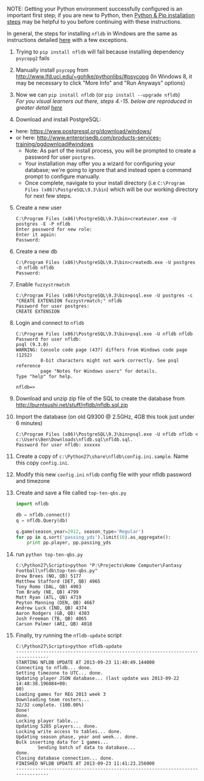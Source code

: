 NOTE: Getting your Python environment successfully configured is an important first step; if you are new to Python, then [Python & Pip installation steps](https://github.com/BurntSushi/nfldb/wiki/Python-&-pip-Windows-installation) may be helpful to you before continuing with these instructions.

In general, the steps for installing `nfldb` in Windows are the same as instructions detailed [here](Installation) with a few exceptions.

1. Trying to `pip install nfldb` will fail because installing dependency `psycopg2` fails

2. Manually install `psycopg` from http://www.lfd.uci.edu/~gohlke/pythonlibs/#psycopg
 (In Windows 8, it may be necessary to click "More Info" and "Run Anyways" options)

3. Now we can `pip install nfldb` (or `pip install --upgrade nfldb`)  
_For you visual learners out there, steps 4.-15. below are reproduced in greater detail [here](https://github.com/BurntSushi/nfldb/wiki/Detailed-Windows-PostgreSQL-installation)_

4. Download and install PostgreSQL:
  - here: https://www.postgresql.org/download/windows/
  - or here: http://www.enterprisedb.com/products-services-training/pgdownload#windows
    * Note: As part of the install process, you will be prompted to create a password for user `postgres`.
    * Your installation may offer you a wizard for configuring your database; we're going to ignore that and instead open a command prompt to configure manually.
    * Once complete, navigate to your install directory (i.e `C:\Program Files (x86)\PostgreSQL\9.3\bin`) which will be our working directory for next few steps.

5. Create a new user

      ```
      C:\Program Files (x86)\PostgreSQL\9.3\bin>createuser.exe -U postgres -E -P nfldb
      Enter password for new role:
      Enter it again:
      Password:
      ```
6. Create a new db

    ```
    C:\Program Files (x86)\PostgreSQL\9.3\bin>createdb.exe -U postgres -O nfldb nfldb
    Password:
    ```
7. Enable `fuzzystrmatch`

    ```
    C:\Program Files (x86)\PostgreSQL\9.3\bin>psql.exe -U postgres -c "CREATE EXTENSION fuzzystrmatch;" nfldb
    Password for user postgres:
    CREATE EXTENSION
    ```
8. Login and connect to `nfldb`
    ```
    C:\Program Files (x86)\PostgreSQL\9.3\bin>psql.exe -U nfldb nfldb
    Password for user nfldb:
    psql (9.3.0)
    WARNING: Console code page (437) differs from Windows code page (1252)
             8-bit characters might not work correctly. See psql reference
             page "Notes for Windows users" for details.
    Type "help" for help.

    nfldb=> 
    ```
9. Download and unzip zip file of the SQL to create the database from http://burntsushi.net/stuff/nfldb/nfldb.sql.zip
10. Import the database (on old Q9300 @ 2.5GHz, 4GB this took just under 6 minutes)

    ```
    C:\Program Files (x86)\PostgreSQL\9.3\bin>psql.exe -U nfldb nfldb < c:\Users\Ben\Downloads\nfldb.sql\nfldb.sql. 
    Password for user nfldb: xxxxxx
    ```
11. Create a copy of `c:\Python27\share\nfldb\config.ini.sample`. Name this copy `config.ini`.
12. Modify this new `config.ini` `nfldb` config file with your nfldb password and timezone
13. Create and save a file called `top-ten-qbs.py`

    ```python
    import nfldb

    db = nfldb.connect()
    q = nfldb.Query(db)

    q.game(season_year=2012, season_type='Regular')
    for pp in q.sort('passing_yds').limit(10).as_aggregate():
        print pp.player, pp.passing_yds
    ```
14. run `python top-ten-qbs.py`

    ```
    C:\Python27\Scripts>python "P:\Projects\Home Computer\Fantasy Football\nfldb\top-ten-qbs.py"
    Drew Brees (NO, QB) 5177
    Matthew Stafford (DET, QB) 4965
    Tony Romo (DAL, QB) 4903
    Tom Brady (NE, QB) 4799
    Matt Ryan (ATL, QB) 4719
    Peyton Manning (DEN, QB) 4667
    Andrew Luck (IND, QB) 4374
    Aaron Rodgers (GB, QB) 4303
    Josh Freeman (TB, QB) 4065
    Carson Palmer (ARI, QB) 4018
    ```
15. Finally, try running the `nfldb-update` script

    ```
    C:\Python27\Scripts>python nfldb-update
    -------------------------------------------------------------------------------
    STARTING NFLDB UPDATE AT 2013-09-23 11:40:49.144000
    Connecting to nfldb... done.
    Setting timezone to UTC... done.
    Updating player JSON database... (last update was 2013-09-22 14:48:38.196084+00:
    00)
    Loading games for REG 2013 week 3
    Downloading team rosters...
    32/32 complete. (100.00%)
    Done!
    done.
    Locking player table...
    Updating 5285 players... done.
    Locking write access to tables... done.
    Updating season phase, year and week... done.
    Bulk inserting data for 1 games...
            Sending batch of data to database...
    done.
    Closing database connection... done.
    FINISHED NFLDB UPDATE AT 2013-09-23 11:41:23.256000
    -------------------------------------------------------------------------------
    ```